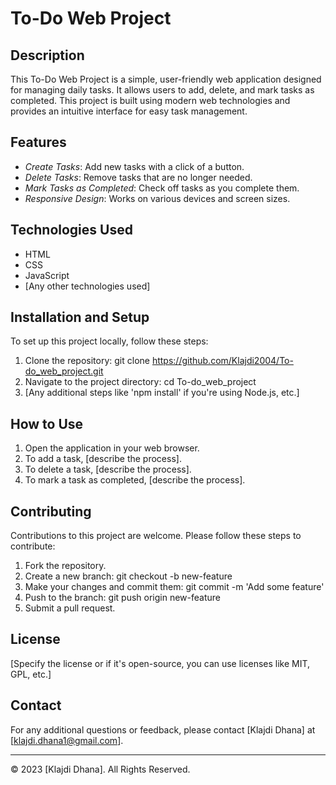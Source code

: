 # To-Do Web Project

## Description
This To-Do Web Project is a simple, user-friendly web application designed for managing daily tasks. It allows users to add, delete, and mark tasks as completed. This project is built using modern web technologies and provides an intuitive interface for easy task management.

## Features
- *Create Tasks*: Add new tasks with a click of a button.
- *Delete Tasks*: Remove tasks that are no longer needed.
- *Mark Tasks as Completed*: Check off tasks as you complete them.
- *Responsive Design*: Works on various devices and screen sizes.

## Technologies Used
- HTML
- CSS
- JavaScript
- [Any other technologies used]

## Installation and Setup
To set up this project locally, follow these steps:
1. Clone the repository: git clone https://github.com/Klajdi2004/To-do_web_project.git
2. Navigate to the project directory: cd To-do_web_project
3. [Any additional steps like 'npm install' if you're using Node.js, etc.]

## How to Use
1. Open the application in your web browser.
2. To add a task, [describe the process].
3. To delete a task, [describe the process].
4. To mark a task as completed, [describe the process].

## Contributing
Contributions to this project are welcome. Please follow these steps to contribute:
1. Fork the repository.
2. Create a new branch: git checkout -b new-feature
3. Make your changes and commit them: git commit -m 'Add some feature'
4. Push to the branch: git push origin new-feature
5. Submit a pull request.

## License
[Specify the license or if it's open-source, you can use licenses like MIT, GPL, etc.]

## Contact
For any additional questions or feedback, please contact [Klajdi Dhana] at [klajdi.dhana1@gmail.com].

---

© 2023 [Klajdi Dhana]. All Rights Reserved.
